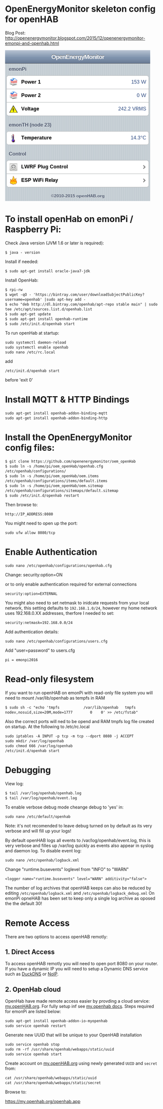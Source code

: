 # OpenEnergyMonitor skeleton config for openHAB

Blog Post: http://openenergymonitor.blogspot.com/2015/12/openenergymonitor-emonpi-and-openhab.html

![OpenEnergyMonitor_openHAB](images/web.png)

# To install openHab on emonPi / Raspberry Pi:

Check Java version (JVM 1.6 or later is required):

	$ java - version
	
Install if needed:

	$ sudo apt-get install oracle-java7-jdk

Install OpenHab:
	
	$ rpi-rw
	$ wget -qO - 'https://bintray.com/user/downloadSubjectPublicKey?username=openhab' |sudo apt-key add -
	$ echo "deb http://dl.bintray.com/openhab/apt-repo stable main" | sudo tee /etc/apt/sources.list.d/openhab.list
	$ sudo apt-get update
	$ sudo apt-get install openhab-runtime
	$ sudo /etc/init.d/openhab start

To run openHab at startup:

	sudo systemctl daemon-reload
	sudo systemctl enable openhab
	sudo nano /etc/rc.local
	
add

	/etc/init.d/openhab start

before 'exit 0'

# Install MQTT & HTTP Bindings

	sudo apt-get install openhab-addon-binding-mqtt
	sudo apt-get install openhab-addon-binding-http


# Install the OpenEnergyMonitor config files:

	$ git clone https://github.com/openenergymonitor/oem_openHab
	$ sudo ln -s /home/pi/oem_openHab/openhab.cfg /etc/openhab/configurations/
	$ sudo ln -s /home/pi/oem_openHab/oem.items /etc/openhab/configurations/items/default.items
	$ sudo ln -s /home/pi/oem_openHab/oem.sitemap /etc/openhab/configurations/sitemaps/default.sitemap
	$ sudo /etc/init.d/openhab restart

Then browse to:

	http://IP_ADDRESS:8080

You might need to open up the port:

	sudo ufw allow 8080/tcp

	
# Enable Authentication

	sudo nano /etc/openhab/configurations/openhab.cfg
Change:
	security:option=ON 
	
or to only enable authentication required for external connections 
	
	security:option=EXTERNAL 

You might also need to set netmask to inidcate requests from your local network, this setting defaults to `192.168.1.0/24`, however my home network uses 192.168.0.XX addresses, therfore I needed to set: 

	security:netmask=192.168.0.0/24
	
Add authentication details:

	sudo nano /etc/openhab/configurations/users.cfg
	
Add "user=password" to users.cfg

	pi = emonpi2016
	
# Read-only filesystem

If you want to run openHAB on emonPi with read-only file system you will need to mount /var/lib/openhab as tempfs in RAM
	
	$ sudo sh -c "echo 'tmpfs           /var/lib/openhab   tmpfs   nodev,nosuid,size=20M,mode=1777        0    0' >> /etc/fstab"
	
Also the correct ports will ned to be opend and RAM tmpfs log file created on startup. At the following to /etc/rc.local
	
	sudo iptables -A INPUT -p tcp -m tcp --dport 8080 -j ACCEPT
	sudo mkdir /var/log/openhab
	sudo chmod 666 /var/log/openhab
	/etc/init.d/openhab start
	
# Debugging

View log:

	$ tail /var/log/openhab/openhab.log
	$ tail /var/log/openhab/event.log
		
To enable verbose debug mode cheange debug to 'yes' in:

	sudo nano /etc/default/openhab
	
Note: it's not recomended to leave debug turned on by default as its very verbose and will fill up your logs!

By default openHAB logs all events to  /var/log/openhab/event.log, this is very verbose and filles up /var/log quickly as events also appear in syslog and daemon log. To disable event log:

	sudo nano /etc/openhab/logback.xml

Change "runtime.busevents" loglevel from "INFO" to "WARN"

	<logger name="runtime.busevents" level="WARN" additivity="false">
	
The number of log archives that openHAB keeps can also be reduced by editing `/etc/openhab/logback.xml` and `/etc/openhab/logback_debug.xml` On emonPi opneHAB has been set to keep only a single log archive as oposed the the default 30!
	
# Remote Access

There are two options to access openHAB remotly: 

## 1. Direct Access
To access openHAB remotly you will need to open port 8080 on your router. If you have a dynamic IP you will need to setup a Dynamic DNS service such as [DuckDNS](https://www.duckdns.org/install.jsp) or [NoIP](http://www.noip.com/support/knowledgebase/install-ip-duc-onto-raspberry-pi/).

## 2. OpenHab cloud

OpenHab have made remote access easier by provding a cloud service: [my.openHAB.org](https://my.openhab.org/). For fully setup inf see [my.openhab docs](https://my.openhab.org/docs). Steps required for emonPi are listed below: 

	sudo apt-get install openhab-addon-io-myopenhab
	sudo service openhab restart
	
Generate new UUID that will be unique to your OpenHAB installation

	sudo service openhab stop
	sudo rm -rf /usr/share/openhab/webapps/static/uuid 
	sudo service openhab start
	
Create account on [my.openHAB.org](https://my.openhab.org/) using newly generated `UUID` and `secret` from:

	cat /usr/share/openhab/webapps/static/uuid
	cat /usr/share/openhab/webapps/static/secret

Browse to:

https://my.openhab.org/openhab.app







